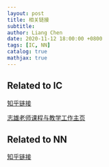 ```yaml
---
layout: post
title: 相关链接
subtitle:
author: Liang Chen
date: 2020-11-12 18:00:00 +0800
tags: [IC, NN]
catalog: true
mathjax: true
---
```


<head>
    <script src="https://cdn.mathjax.org/mathjax/latest/MathJax.js?config=TeX-AMS-MML_HTMLorMML" type="text/javascript"></script>
    <script type="text/x-mathjax-config">
        MathJax.Hub.Config({
            tex2jax: {
            skipTags: ['script', 'noscript', 'style', 'textarea', 'pre'],
            inlineMath: [['$','$']]
            }
        });
    </script>
</head>

## Related to IC

[知乎链接](https://www.zhihu.com/collection/547199537)

[志雄老师课程与教学工作主页](http://www.dizhixiong.cn/)

## Related to NN

[知乎链接](https://www.zhihu.com/collection/568084211)
